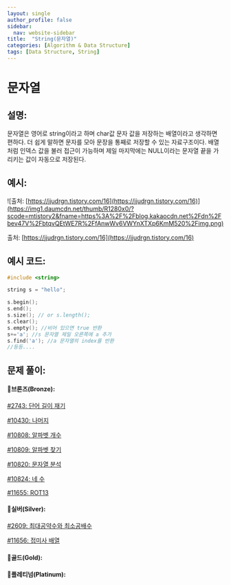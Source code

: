 ```yaml
---
layout: single
author_profile: false
sidebar:
  nav: website-sidebar
title:  "String(문자열)"
categories: [Algorithm & Data Structure]
tags: [Data Structure, String]
---
```

# 문자열

## 설명:

문자열은 영어로 string이라고 하며 char값 문자 값을 저장하는 배열이라고 생각하면 편하다. 더 쉽게 말하면 문자를 모아 문장을 통째로 저장할 수 있는 자료구조이다. 배열처럼 인덱스 값을 불러 접근이 가능하며 제일 마지막에는 NULL이라는 문자열 끝을 가리키는 값이 자동으로 저장된다.

## 예시:

![출처: [https://jjudrgn.tistory.com/16](https://jjudrgn.tistory.com/16)](https://img1.daumcdn.net/thumb/R1280x0/?scode=mtistory2&fname=https%3A%2F%2Fblog.kakaocdn.net%2Fdn%2Fbev47V%2FbtqvQEtWE7R%2FfAnwWv6VWYnXTXp6KmM520%2Fimg.png)

출처: [https://jjudrgn.tistory.com/16](https://jjudrgn.tistory.com/16)

## 예시 코드:

```cpp
#include <string>

string s = "hello";

s.begin();
s.end();
s.size(); // or s.length();
s.clear();
s.empty(); //비어 있으면 true 반환
s+='a'; //s 문자열 제일 오른쪽에 a 추가
s.find('a'); //a 문자열의 index를 반환
//등등....
```

## 문제 풀이:

#### 🥉브론즈(Bronze):

[#2743: 단어 길이 재기](%E1%84%86%E1%85%AE%E1%86%AB%E1%84%8C%E1%85%A1%E1%84%8B%E1%85%A7%E1%86%AF%20ef3270df6631430190cb3c6beb42f57f/#2743%20%E1%84%83%E1%85%A1%E1%86%AB%E1%84%8B%E1%85%A5%20%E1%84%80%E1%85%B5%E1%86%AF%E1%84%8B%E1%85%B5%20%E1%84%8C%E1%85%A2%E1%84%80%E1%85%B5%20b5d44a7aec0848c8b3ec0b2d895767e8.md)

[#10430: 나머지](%E1%84%86%E1%85%AE%E1%86%AB%E1%84%8C%E1%85%A1%E1%84%8B%E1%85%A7%E1%86%AF%20ef3270df6631430190cb3c6beb42f57f/#10430%20%E1%84%82%E1%85%A1%E1%84%86%E1%85%A5%E1%84%8C%E1%85%B5%2059501a274f5d46818c137cfef7a03f1b.md)

[#10808: 알파벳 개수](%E1%84%86%E1%85%AE%E1%86%AB%E1%84%8C%E1%85%A1%E1%84%8B%E1%85%A7%E1%86%AF%20ef3270df6631430190cb3c6beb42f57f/#10808%20%E1%84%8B%E1%85%A1%E1%86%AF%E1%84%91%E1%85%A1%E1%84%87%E1%85%A6%E1%86%BA%20%E1%84%80%E1%85%A2%E1%84%89%E1%85%AE%200e1fc5f8b3ad47ec9525b7e527ac97a1.md)

[#10809: 알파벳 찾기](%E1%84%86%E1%85%AE%E1%86%AB%E1%84%8C%E1%85%A1%E1%84%8B%E1%85%A7%E1%86%AF%20ef3270df6631430190cb3c6beb42f57f/#10809%20%E1%84%8B%E1%85%A1%E1%86%AF%E1%84%91%E1%85%A1%E1%84%87%E1%85%A6%E1%86%BA%20%E1%84%8E%E1%85%A1%E1%86%BD%E1%84%80%E1%85%B5%2077c00f16f66449a5ac29993c6b1b90a8.md)

[#10820: 문자열 분석](%E1%84%86%E1%85%AE%E1%86%AB%E1%84%8C%E1%85%A1%E1%84%8B%E1%85%A7%E1%86%AF%20ef3270df6631430190cb3c6beb42f57f/#10820%20%E1%84%86%E1%85%AE%E1%86%AB%E1%84%8C%E1%85%A1%E1%84%8B%E1%85%A7%E1%86%AF%20%E1%84%87%E1%85%AE%E1%86%AB%E1%84%89%E1%85%A5%E1%86%A8%20a6bcfd37a4c64a839e9794ca87f20ad6.md)

[#10824: 네 수](%E1%84%86%E1%85%AE%E1%86%AB%E1%84%8C%E1%85%A1%E1%84%8B%E1%85%A7%E1%86%AF%20ef3270df6631430190cb3c6beb42f57f/#10824%20%E1%84%82%E1%85%A6%20%E1%84%89%E1%85%AE%2069e8b414ea044b019387a491269cb308.md)

[#11655: ROT13](%E1%84%86%E1%85%AE%E1%86%AB%E1%84%8C%E1%85%A1%E1%84%8B%E1%85%A7%E1%86%AF%20ef3270df6631430190cb3c6beb42f57f/#11655%20ROT13%20832f6a49f7f841ef96ce9c324ea6c9a9.md)

#### 🥈실버(Silver):

[#2609: 최대공약수와 최소공배수](%E1%84%86%E1%85%AE%E1%86%AB%E1%84%8C%E1%85%A1%E1%84%8B%E1%85%A7%E1%86%AF%20ef3270df6631430190cb3c6beb42f57f/#2609%20%E1%84%8E%E1%85%AC%E1%84%83%E1%85%A2%E1%84%80%E1%85%A9%E1%86%BC%E1%84%8B%E1%85%A3%E1%86%A8%E1%84%89%E1%85%AE%E1%84%8B%E1%85%AA%20%E1%84%8E%E1%85%AC%E1%84%89%E1%85%A9%E1%84%80%E1%85%A9%E1%86%BC%E1%84%87%E1%85%A2%E1%84%89%E1%85%AE%200e5882b9ca534d0db24e4a8eef3521fe.md)

[#11656: 접미사 배열](%E1%84%86%E1%85%AE%E1%86%AB%E1%84%8C%E1%85%A1%E1%84%8B%E1%85%A7%E1%86%AF%20ef3270df6631430190cb3c6beb42f57f/#11656%20%E1%84%8C%E1%85%A5%E1%86%B8%E1%84%86%E1%85%B5%E1%84%89%E1%85%A1%20%E1%84%87%E1%85%A2%E1%84%8B%E1%85%A7%E1%86%AF%20e0a69803a08b4663bb83cbc810e92976.md)

#### 🥇골드(Gold):

#### 👑플레티넘(Platinum):
